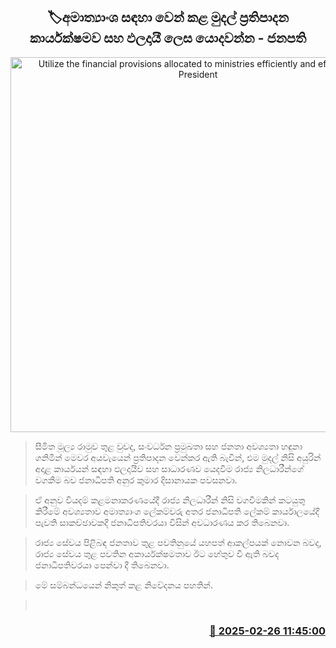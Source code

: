 <p align='center'><b><h2 align='center' title='Utilize the financial provisions allocated to ministries efficiently and effectively - President'>🏷අමාත්‍යාංශ සඳහා වෙන් කළ මුදල් ප්‍රතිපාදන කාර්යක්ෂමව සහ ඵලදායී ලෙස යොදවන්න - ජනපති</h2></b></p>
<p align='center'><img src='https://helakuru.sgp1.cdn.digitaloceanspaces.com/esana/images/lib/anura-president-gov-me.jpg' width='600' alt='Utilize the financial provisions allocated to ministries efficiently and effectively - President'></p>

> සීමිත මූල්‍ය රාමුව තුළ වුවද, සංවර්ධන ප්‍රමුඛතා සහ ජනතා අවශ්‍යතා හඳුනා ගනිමින් මෙවර අයවැයෙන් ප්‍රතිපාදන වෙන්කර ඇති බැවින්, එම මුදල් නිසි අයුරින් අදාළ කාර්යයන් සඳහා ඵලදායීව සහ සාධාරණව යෙදවීම රාජ්‍ය නිලධාරීන්ගේ වගකීම බව ජනාධිපති අනුර කුමාර දිසානායක පවසනවා.

> ඒ අනුව වියදම් කළමනාකරණයේදී රාජ්‍ය නිලධාරීන් නිසි වගවීමකින් කටයුතු කිරීමේ අවශ්‍යතාව අමාත්‍යාංශ ලේකම්වරු අතර ජනාධිපති ලේකම් කාර්යාලයේදී පැවති සාකච්ඡාවකදී ජනාධිපතිවරයා විසින් අවධාරණය කර තිබෙනවා.

> රාජ්‍ය සේවය පිළිබඳ ජනතාව තුළ පවතිනුයේ යහපත් ආකල්පයක් නොවන බවද, රාජ්‍ය සේවය තුළ පවතින අකාර්යක්ෂමතාව ඊට හේතුව වී ඇති බවද ජනාධිපතිවරයා පෙන්වා දී තිබෙනවා.

> මේ සම්බන්ධයෙන් නිකුත් කළ නිවේදනය පහතින්. 

>  



<h3 align='right'><a href='https://www.helakuru.lk/esana/p/107826/'>📅 2025-02-26 11:45:00</a></h3>
